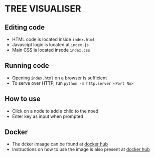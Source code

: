 # TREE VISUALISER

## Editing code

* HTML code is located inside `index.html`
* Javascipt logic is located at `index.js`
* Main CSS is located insode `index.css`

## Running code

* Opening `index.html` on a browser is sufficient
* To serve over HTTP, run `python -m http.server <Port No>`

## How to use

* Click on a node to add a child to the noed
* Enter key as input when prompted

## Docker

* The dcker imaage can be found at [docker hub](https://hub.docker.com/repository/docker/nithishraja/tree-visualiser)
* Instructions on how to use the image is also present at [docker hub](https://hub.docker.com/repository/docker/nithishraja/tree-visualiser)

